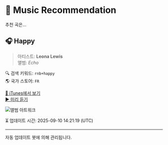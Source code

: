 
# 🎵 Music Recommendation

추천 곡은...

## 🎧 Happy  
> 아티스트: **Leona Lewis**  
> 앨범: _Echo_  

🔍 검색 키워드: `rnb+happy`  
🌎 국가 스토어: `FR`

[🔗 iTunes에서 보기](https://music.apple.com/fr/album/happy/339220493?i=339220974&uo=4)  
[▶️ 미리 듣기](https://audio-ssl.itunes.apple.com/itunes-assets/AudioPreview115/v4/a4/50/c8/a450c873-d017-b767-1780-7f72efbe4f09/mzaf_2885323564068864967.plus.aac.p.m4a)

![앨범 아트워크](https://is1-ssl.mzstatic.com/image/thumb/Music124/v4/41/08/a0/4108a022-9ff9-9e52-7c93-21a1af3dd58e/mzi.ipejqvpl.jpg/100x100bb.jpg)

⏳ 업데이트 시간: 2025-09-10 14:21:19 (UTC)

---
자동 업데이트 봇에 의해 관리됩니다.
